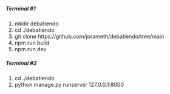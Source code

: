 <h5>Terminal #1 </h5>

<ol>
 <li>mkdir debatiendo </li>
 <li>cd ./debatiendo </li>
 <li>git clone https://github.com/jorameth/debatiendo/tree/main </li>
 <li>npm run build </li>
 <li>npm run dev</li>
</ol>

<h5>Terminal #2</h5> 
<ol>
 <li>cd ./debatiendo</li>
 <li>python manage.py runserver 127.0.0.1:8000 </li>
</ol>

